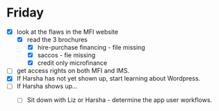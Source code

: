 # Friday

- [x] look at the flaws in the MFI website
  - [x] read the 3 brochures
    - [x] hire-purchase financing - file missing
    - [x] saccos - fie missing
    - [x] credit only microfinance
- [ ] get access rights on both MFI and IMS.
- [x] If Harsha has not yet shown up, start learning about Wordpress.
- [ ] If Harsha shows up...
  - [ ] Sit down with Liz or Harsha - determine the app user workflows.


